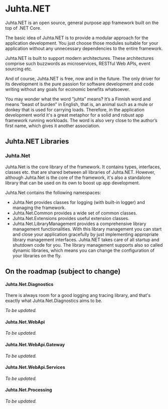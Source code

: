 # Juhta.NET

Juhta.NET is an open source, general purpose app framework built on the top of .NET Core.

The basic idea of Juhta.NET is to provide a modular approach for the application development. You just choose those modules suitable for your application without any unnecessary dependencies to the entire framework.

Juhta.NET is built to support modern architectures. These architectures comprise such buzzwords as microservices, RESTful Web APIs, event sourcing etc.

And of course, Juhta.NET is free, now and in the future. The only driver for its development is the pure passion for software development and code writing without any goals for economic benefits whatsoever.

You may wonder what the word ”juhta” means? It’s a Finnish word and means “beast of burden” in English, that is, an animal such as a mule or donkey that is used for carrying loads. Therefore, in the application development world it's a great metaphor for a solid and robust app framework running workloads. The word is also very close to the author’s first name, which gives it another association.

## Juhta.NET Libraries

### Juhta.Net

Juhta.Net is the core library of the framework. It contains types, interfaces, classes etc. that are shared between all libraries of Juhta.NET. However, although Juhta.Net is the core of the framework, it's also a standalone library that can be used on its own to boost up app development.

Juhta.Net contains the following namespaces:

* Juhta.Net provides classes for logging (with built-in logger) and managing the framework.
* Juhta.Net.Common provides a wide set of common classes.
* Juhta.Net.Extensions provides useful extension classes.
* Juhta.Net.LibraryManagement provides a comprehensive library management functionalities. With this library management you can start and close your application gracefully by just implementing appropriate library management interfaces. Juhta.NET takes care of all startup and shutdown code for you. The library management supports also so called dynamic libraries, which means you can change the configuration of your libraries on the fly.


## On the roadmap (subject to change)

#### Juhta.Net.Diagnostics

There is always room for a good logging ang tracing library, and that's exactly what Juhta.Net.Diagnostics aims to be.

*To be updated.*

#### Juhta.Net.WebApi

*To be updated.*

#### Juhta.Net.WebApi.Gateway

*To be updated.*

#### Juhta.Net.WebApi.Services

*To be updated.*

#### Juhta.Net.Processing

*To be updated.*
